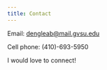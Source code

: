 ```yaml
---
title: Contact
---
```


Email: dengleab@mail.gvsu.edu

Cell phone: (410)-693-5950

I would love to connect!
